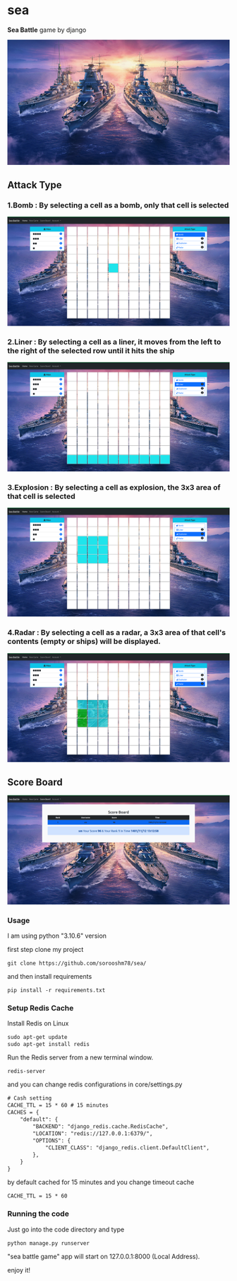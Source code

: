 # sea
**Sea Battle** game by django

![poster](.github/images/poster.png)

## Attack Type

### 1.Bomb : By selecting a cell as a bomb, only that cell is selected
![bomb](.github/images/bomb1.png) 

### 2.Liner : By selecting a cell as a liner, it moves from the left to the right of the selected row until it hits the ship
![liner](.github/images/liner1.png)

### 3.Explosion : By selecting a cell  as explosion, the 3x3 area of that cell is selected
![explosion](.github/images/explosion1.png)

### 4.Radar : By selecting a cell as a radar, a 3x3 area of that cell's contents (empty or ships) will be displayed.
![radar](.github/images/radar1.png)

## Score Board
![end-game](.github/images/score.png)

### Usage
I am using python "3.10.6" version 

first step clone my project
```
git clone https://github.com/sorooshm78/sea/
```

and then install requirements  
```
pip install -r requirements.txt
```

### Setup Redis Cache 
Install Redis on Linux 
```
sudo apt-get update
sudo apt-get install redis
```
Run the Redis server from a new terminal window.
```
redis-server
```
and you can change redis configurations in core/settings.py
```
# Cash setting
CACHE_TTL = 15 * 60 # 15 minutes
CACHES = {
    "default": {
        "BACKEND": "django_redis.cache.RedisCache",
        "LOCATION": "redis://127.0.0.1:6379/",
        "OPTIONS": {
            "CLIENT_CLASS": "django_redis.client.DefaultClient",
        },
    }
}
```
by default cached for 15 minutes and you change timeout cache
```
CACHE_TTL = 15 * 60
```

### Running the code 
Just go into the code directory and type 
```
python manage.py runserver
```
"sea battle game" app will start on 127.0.0.1:8000 (Local Address).
 
enjoy it!